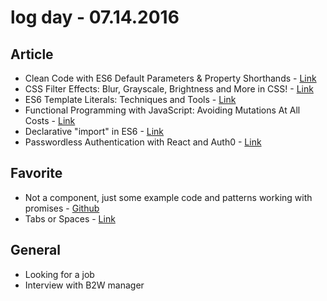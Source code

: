 # log day - 07.14.2016

## Article 

- Clean Code with ES6 Default Parameters & Property Shorthands - [Link](https://www.sitepoint.com/es6-default-parameters/)
- CSS Filter Effects: Blur, Grayscale, Brightness and More in CSS! - [Link](https://www.sitepoint.com/css-filter-effects-blur-grayscale-brightness-and-more-in-css/)
- ES6 Template Literals: Techniques and Tools - [Link](https://www.sitepoint.com/es6-template-literals-techniques-and-tools/)
- Functional Programming with JavaScript: Avoiding Mutations At All Costs - [Link](https://medium.com/@MiracleBlue/functional-programming-with-javascript-avoiding-mutations-at-all-costs-f2dc28071c0b#.i1gpw0aoc)
- Declarative "import" in ES6 - [Link](https://medium.com/@c___s_/declarative-import-in-es6-c5ff52465b2c#.o8pavf6bb)
- Passwordless Authentication with React and Auth0 - [Link](https://medium.com/javascript-scene/passwordless-authentication-with-react-and-auth0-c4cb003c7cde#.tj3qodlte)


## Favorite

- Not a component, just some example code and patterns working with promises - [Github](https://github.com/DukeyToo/es6-promise-patterns)
- Tabs or Spaces - [Link](https://ukupat.github.io/tabs-or-spaces/)


## General 

- Looking for a job
- Interview with B2W manager

